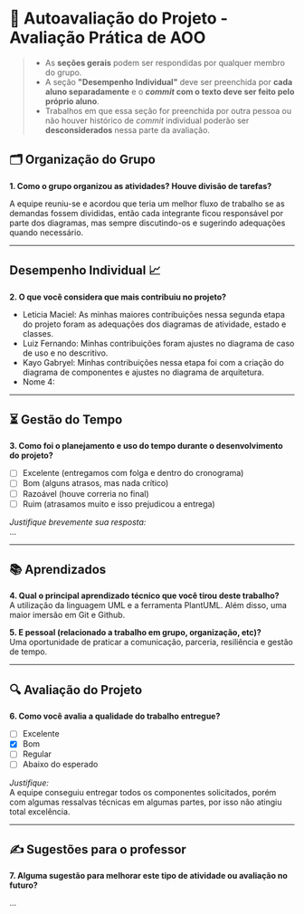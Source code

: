 # 🧠 Autoavaliação do Projeto - Avaliação Prática de AOO

> - As **seções gerais** podem ser respondidas por qualquer membro do grupo.
> - A seção **"Desempenho Individual"** deve ser preenchida por **cada aluno separadamente** e o **_commit_ com o texto deve ser feito pelo próprio aluno**.
> - Trabalhos em que essa seção for preenchida por outra pessoa ou não houver histórico de _commit_ individual poderão ser **desconsiderados** nessa parte da avaliação.

## 🗂️ Organização do Grupo
**1. Como o grupo organizou as atividades? Houve divisão de tarefas?**

A equipe reuniu-se e acordou que teria um melhor fluxo de trabalho se as demandas fossem divididas, então cada integrante ficou responsável por parte dos diagramas, mas sempre discutindo-os e sugerindo adequações quando necessário.

---

## Desempenho Individual 📈
**2. O que você considera que mais contribuiu no projeto?**


- Leticia Maciel: As minhas maiores contribuições nessa segunda etapa do projeto foram as adequações dos diagramas de atividade, estado e classes.  
- Luiz Fernando: Minhas contribuições foram ajustes no diagrama de caso de uso e no descritivo. 
- Kayo Gabryel: Minhas contribuições nessa etapa foi com a criação do diagrama de componentes e ajustes no diagrama de arquitetura.
- Nome 4: 

---

## ⏳ Gestão do Tempo
**3. Como foi o planejamento e uso do tempo durante o desenvolvimento do projeto?**

- [ ] Excelente (entregamos com folga e dentro do cronograma)
- [ ] Bom (alguns atrasos, mas nada crítico)
- [ ] Razoável (houve correria no final)
- [ ] Ruim (atrasamos muito e isso prejudicou a entrega)

_Justifique brevemente sua resposta:_  
...

---

## 📚 Aprendizados
**4. Qual o principal aprendizado técnico que você tirou deste trabalho?**  
A utilização da linguagem UML e a ferramenta PlantUML. Além disso, uma maior imersão em Git e Github.

**5. E pessoal (relacionado a trabalho em grupo, organização, etc)?**  
Uma oportunidade de praticar a comunicação, parceria, resiliência e gestão de tempo.

---

## 🔍 Avaliação do Projeto
**6. Como você avalia a qualidade do trabalho entregue?**

- [ ] Excelente
- [x] Bom
- [ ] Regular
- [ ] Abaixo do esperado

_Justifique:_  
A equipe conseguiu entregar todos os componentes solicitados, porém com algumas ressalvas técnicas em algumas partes, por isso não atingiu total excelência.

---

## ✍️ Sugestões para o professor
**7. Alguma sugestão para melhorar este tipo de atividade ou avaliação no futuro?**  

...

